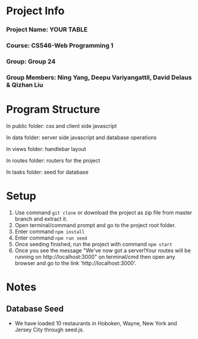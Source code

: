 # Project Info
### Project Name: YOUR TABLE
### Course: CS546-Web Programming 1
### Group: Group 24
### Group Members: Ning Yang, Deepu Variyangattil, David Delaus & Qizhan Liu
# Program Structure
In public folder: css and client side javascript 

In data folder: server side javascript and database operations

In views folder: handlebar layout

In routes folder: routers for the project

In tasks folder: seed for database
# Setup
1. Use command `git clone` or download the project as zip file from master branch and extract it.
2. Open terminal/command prompt and go to the project root folder.
3. Enter command `npm install`
4. Enter command `npm run seed`
5. Once seeding finished, run the project with command `npm start`
6. Once you see the message "We've now got a server!Your routes will be running on http://localhost:3000" on terminal/cmd then open any browser and go to the link 'http://localhost:3000'.
# Notes
## Database Seed
 * We have loaded 10 restaurants in Hoboken, Wayne, New York and Jersey City through seed.js.